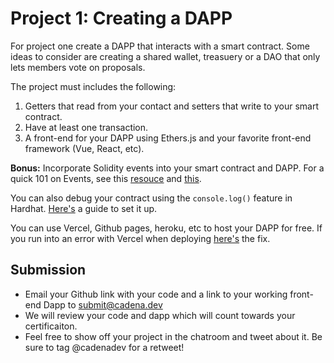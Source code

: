 # Project 1: Creating a DAPP 

For project one create a DAPP that interacts with a smart contract. Some ideas to consider are creating a shared wallet, treasuery or a DAO that only lets members vote on proposals. 

 The project must includes the following:

1. Getters that read from your contact and setters that write to your smart contract.
2. Have at least one transaction. 
3. A front-end for your DAPP using Ethers.js and your favorite front-end framework (Vue, React, etc). 

**Bonus:** Incorporate Solidity events into your smart contract and DAPP. For a quick 101 on Events, see this [resouce](https://blog.chain.link/events-and-logging-in-solidity/) and [this](https://solidity-by-example.org/events/). 

You can also debug your contract using the `console.log()` feature in Hardhat. [Here's](https://hardhat.org/tutorial/debugging-with-hardhat-network.html) a guide to set it up.

You can use Vercel, Github pages, heroku, etc to host your DAPP for free. If you run into an error with Vercel when deploying [here's](https://dev.to/rabihcigar/treating-warnings-as-errors-because-process-env-ci-true-22i4) the fix.

## Submission

* Email your Github link with your code and a link to your working front-end Dapp to [submit@cadena.dev]()  
* We will review your code and dapp which will count towards your certificaiton. 
* Feel free to show off your project in the chatroom and tweet about it. Be sure to tag @cadenadev for a retweet!

